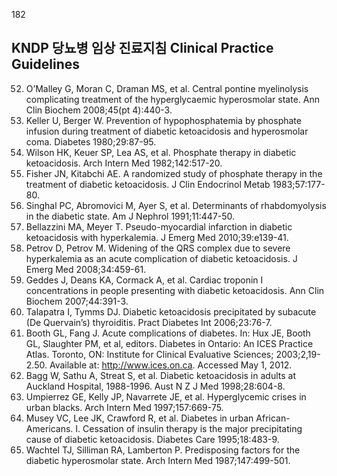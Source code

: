 <PAGE>182
## KNDP 당뇨병 임상 진료지침 Clinical Practice Guidelines

52. O’Malley G, Moran C, Draman MS, et al. Central pontine myelinolysis complicating treatment of the hyperglycaemic hyperosmolar state. Ann Clin Biochem 2008;45(pt 4):440-3.
53. Keller U, Berger W. Prevention of hypophosphatemia by phosphate infusion during treatment of diabetic ketoacidosis and hyperosmolar coma. Diabetes 1980;29:87-95.
54. Wilson HK, Keuer SP, Lea AS, et al. Phosphate therapy in diabetic ketoacidosis. Arch Intern Med 1982;142:517-20.
55. Fisher JN, Kitabchi AE. A randomized study of phosphate therapy in the treatment of diabetic ketoacidosis. J Clin Endocrinol Metab 1983;57:177-80.
56. Singhal PC, Abromovici M, Ayer S, et al. Determinants of rhabdomyolysis in the diabetic state. Am J Nephrol 1991;11:447-50.
57. Bellazzini MA, Meyer T. Pseudo-myocardial infarction in diabetic ketoacidosis with hyperkalemia. J Emerg Med 2010;39:e139-41.
58. Petrov D, Petrov M. Widening of the QRS complex due to severe hyperkalemia as an acute complication of diabetic ketoacidosis. J Emerg Med 2008;34:459-61.
59. Geddes J, Deans KA, Cormack A, et al. Cardiac troponin I concentrations in people presenting with diabetic ketoacidosis. Ann Clin Biochem 2007;44:391-3.
60. Talapatra I, Tymms DJ. Diabetic ketoacidosis precipitated by subacute (De Quervain’s) thyroiditis. Pract Diabetes Int 2006;23:76-7.
61. Booth GL, Fang J. Acute complications of diabetes. In: Hux JE, Booth GL, Slaughter PM, et al, editors. Diabetes in Ontario: An ICES Practice Atlas. Toronto, ON: Institute for Clinical Evaluative Sciences; 2003;2,19-2.50. Available at: http://www.ices.on.ca. Accessed May 1, 2012.
62. Bagg W, Sathu A, Streat S, et al. Diabetic ketoacidosis in adults at Auckland Hospital, 1988-1996. Aust N Z J Med 1998;28:604-8.
63. Umpierrez GE, Kelly JP, Navarrete JE, et al. Hyperglycemic crises in urban blacks. Arch Intern Med 1997;157:669-75.
64. Musey VC, Lee JK, Crawford R, et al. Diabetes in urban African-Americans. I. Cessation of insulin therapy is the major precipitating cause of diabetic ketoacidosis. Diabetes Care 1995;18:483-9.
65. Wachtel TJ, Silliman RA, Lamberton P. Predisposing factors for the diabetic hyperosmolar state. Arch Intern Med 1987;147:499-501.